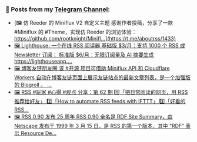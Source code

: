 ### 📰 Posts from my [Telegram Channel](https://t.me/s/aboutrss):
<!-- BLOG-POST-LIST:START -->
- [🖼 仿 Reeder 的 Miniflux V2 自定义主题 感谢作者投稿，分享了一款 #Miniflux 的 #Theme，实现仿 Reeder 的浏览体验： https://github.com/rootknight/Minifl...](https://t.me/aboutrss/1433)
- [🖼 Lighthouse: 一个在线 RSS 阅读器 基础版 $3/月：支持 1000 个 RSS 或 Newsletter 订阅； 标准版 $6/月：无限订阅量及 AI 摘要生成 https://lighthouseapp....](https://t.me/aboutrss/1432)
- [🖼 博客友链朋友圈 该 #开源 项目可借助 Miniflux API 和 Cloudflare Workers 自动在博客友链页面上展示友链站点的最新文章列表，是一个加强版的 Blogroll 。 ...](https://t.me/aboutrss/1431)
- [🖼 RSS #玩家 #心得 #观点 分享：第 62 期 1️⃣「把日常阅读的网页，用 RSS 推荐给好友」 2️⃣「How to automate RSS feeds with IFTTT」 3️⃣「好看的 RSS...](https://t.me/aboutrss/1430)
- [🖼 RSS 0.90 发布 25 周年 RSS 0.90 全名是 RDF Site Summary，由 Netscape 发布于 1999 年 3 月 15 日，是 RSS 的第一个版本，其中 “RDF” 表示 Resource De...](https://t.me/aboutrss/1429)
<!-- BLOG-POST-LIST:END -->

<!--
**AboutRSS/AboutRSS** is a ✨ _special_ ✨ repository because its `README.md` (this file) appears on your GitHub profile.

Here are some ideas to get you started:

- 🔭 I’m currently working on ...
- 🌱 I’m currently learning ...
- 👯 I’m looking to collaborate on ...
- 🤔 I’m looking for help with ...
- 💬 Ask me about ...
- 📫 How to reach me: ...
- 😄 Pronouns: ...
- ⚡ Fun fact: ...
-->
